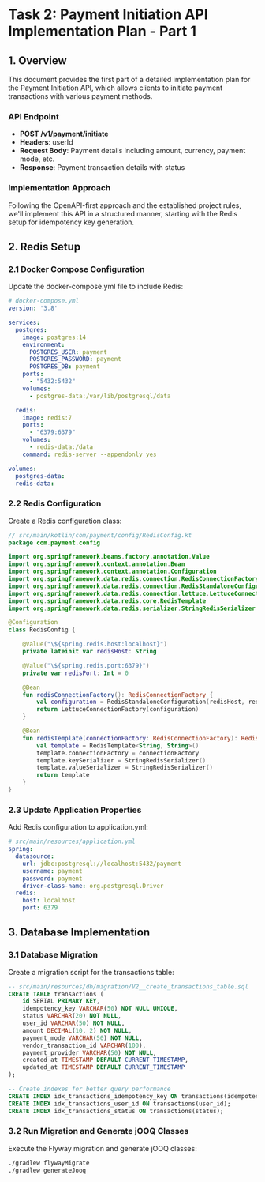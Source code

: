 # Task 2: Payment Initiation API Implementation Plan - Part 1

## 1. Overview

This document provides the first part of a detailed implementation plan for the Payment Initiation API, which allows clients to initiate payment transactions with various payment methods.

### API Endpoint
- **POST /v1/payment/initiate**
- **Headers**: userId
- **Request Body**: Payment details including amount, currency, payment mode, etc.
- **Response**: Payment transaction details with status

### Implementation Approach
Following the OpenAPI-first approach and the established project rules, we'll implement this API in a structured manner, starting with the Redis setup for idempotency key generation.

## 2. Redis Setup

### 2.1 Docker Compose Configuration

Update the docker-compose.yml file to include Redis:

```yaml
# docker-compose.yml
version: '3.8'

services:
  postgres:
    image: postgres:14
    environment:
      POSTGRES_USER: payment
      POSTGRES_PASSWORD: payment
      POSTGRES_DB: payment
    ports:
      - "5432:5432"
    volumes:
      - postgres-data:/var/lib/postgresql/data

  redis:
    image: redis:7
    ports:
      - "6379:6379"
    volumes:
      - redis-data:/data
    command: redis-server --appendonly yes

volumes:
  postgres-data:
  redis-data:
```

### 2.2 Redis Configuration

Create a Redis configuration class:

```kotlin
// src/main/kotlin/com/payment/config/RedisConfig.kt
package com.payment.config

import org.springframework.beans.factory.annotation.Value
import org.springframework.context.annotation.Bean
import org.springframework.context.annotation.Configuration
import org.springframework.data.redis.connection.RedisConnectionFactory
import org.springframework.data.redis.connection.RedisStandaloneConfiguration
import org.springframework.data.redis.connection.lettuce.LettuceConnectionFactory
import org.springframework.data.redis.core.RedisTemplate
import org.springframework.data.redis.serializer.StringRedisSerializer

@Configuration
class RedisConfig {

    @Value("\${spring.redis.host:localhost}")
    private lateinit var redisHost: String

    @Value("\${spring.redis.port:6379}")
    private var redisPort: Int = 0

    @Bean
    fun redisConnectionFactory(): RedisConnectionFactory {
        val configuration = RedisStandaloneConfiguration(redisHost, redisPort)
        return LettuceConnectionFactory(configuration)
    }

    @Bean
    fun redisTemplate(connectionFactory: RedisConnectionFactory): RedisTemplate<String, String> {
        val template = RedisTemplate<String, String>()
        template.connectionFactory = connectionFactory
        template.keySerializer = StringRedisSerializer()
        template.valueSerializer = StringRedisSerializer()
        return template
    }
}
```

### 2.3 Update Application Properties

Add Redis configuration to application.yml:

```yaml
# src/main/resources/application.yml
spring:
  datasource:
    url: jdbc:postgresql://localhost:5432/payment
    username: payment
    password: payment
    driver-class-name: org.postgresql.Driver
  redis:
    host: localhost
    port: 6379
```

## 3. Database Implementation

### 3.1 Database Migration

Create a migration script for the transactions table:

```sql
-- src/main/resources/db/migration/V2__create_transactions_table.sql
CREATE TABLE transactions (
    id SERIAL PRIMARY KEY,
    idempotency_key VARCHAR(50) NOT NULL UNIQUE,
    status VARCHAR(20) NOT NULL,
    user_id VARCHAR(50) NOT NULL,
    amount DECIMAL(10, 2) NOT NULL,
    payment_mode VARCHAR(50) NOT NULL,
    vendor_transaction_id VARCHAR(100),
    payment_provider VARCHAR(50) NOT NULL,
    created_at TIMESTAMP DEFAULT CURRENT_TIMESTAMP,
    updated_at TIMESTAMP DEFAULT CURRENT_TIMESTAMP
);

-- Create indexes for better query performance
CREATE INDEX idx_transactions_idempotency_key ON transactions(idempotency_key);
CREATE INDEX idx_transactions_user_id ON transactions(user_id);
CREATE INDEX idx_transactions_status ON transactions(status);
```

### 3.2 Run Migration and Generate jOOQ Classes

Execute the Flyway migration and generate jOOQ classes:

```bash
./gradlew flywayMigrate
./gradlew generateJooq
```

